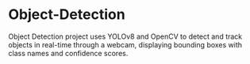 # Object-Detection
Object Detection project uses YOLOv8 and OpenCV to detect and track objects in real-time through a webcam, displaying bounding boxes with class names and confidence scores. 

